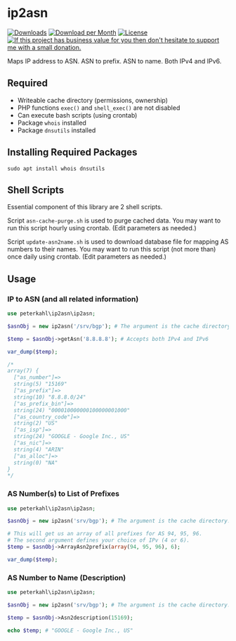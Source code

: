 # ip2asn

[![Downloads](https://img.shields.io/packagist/dt/peterkahl/ip2asn.svg)](https://packagist.org/packages/peterkahl/ip2asn.svg)
[![Download per Month](https://img.shields.io/packagist/dm/peterkahl/ip2asn.svg)](https://packagist.org/packages/peterkahl/ip2asn)
[![License](https://img.shields.io/github/license/peterkahl/ip2asn.svg?logo=License)](https://github.com/peterkahl/ip2asn/blob/master/LICENSE)
[![If this project has business value for you then don't hesitate to support me with a small donation.](https://img.shields.io/badge/Donations-via%20Paypal-blue.svg)](https://www.paypal.me/PeterK93)

Maps IP address to ASN. ASN to prefix. ASN to name. Both IPv4 and IPv6.

## Required

* Writeable cache directory (permissions, ownership)
* PHP functions `exec()` and `shell_exec()` are not disabled
* Can execute bash scripts (using crontab)
* Package `whois` installed
* Package `dnsutils` installed

## Installing Required Packages

```
sudo apt install whois dnsutils
```

## Shell Scripts

Essential component of this library are 2 shell scripts.

Script `asn-cache-purge.sh` is used to purge cached data. You may want to run this script hourly using crontab. (Edit parameters as needed.)

Script `update-asn2name.sh` is used to download database file for mapping AS numbers to their names. You may want to run this script (not more than) once daily using crontab. (Edit parameters as needed.)

## Usage

### IP to ASN (and all related information)
```php
use peterkahl\ip2asn\ip2asn;

$asnObj = new ip2asn('/srv/bgp'); # The argument is the cache directory.

$temp = $asnObj->getAsn('8.8.8.8'); # Accepts both IPv4 and IPv6

var_dump($temp);

/*
array(7) {
  ["as_number"]=>
  string(5) "15169"
  ["as_prefix"]=>
  string(10) "8.8.8.0/24"
  ["as_prefix_bin"]=>
  string(24) "000010000000100000001000"
  ["as_country_code"]=>
  string(2) "US"
  ["as_isp"]=>
  string(24) "GOOGLE - Google Inc., US"
  ["as_nic"]=>
  string(4) "ARIN"
  ["as_alloc"]=>
  string(0) "NA"
}
*/
```

### AS Number(s) to List of Prefixes
```php
use peterkahl\ip2asn\ip2asn;

$asnObj = new ip2asn('srv/bgp'); # The argument is the cache directory.

# This will get us an array of all prefixes for AS 94, 95, 96.
# The second argument defines your choice of IPv (4 or 6).
$temp = $asnObj->ArrayAsn2prefix(array(94, 95, 96), 6);

var_dump($temp);
```

### AS Number to Name (Description)
```php
use peterkahl\ip2asn\ip2asn;

$asnObj = new ip2asn('srv/bgp'); # The argument is the cache directory.

$temp = $asnObj->Asn2description(15169);

echo $temp; # "GOOGLE - Google Inc., US"
```
